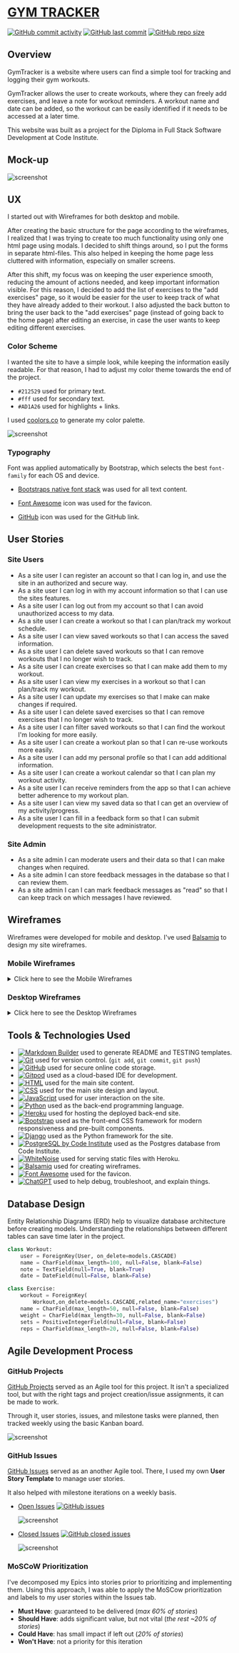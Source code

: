 # [GYM TRACKER](https://gym-tracker-db-a73c4dc55708.herokuapp.com)

[![GitHub commit activity](https://img.shields.io/github/commit-activity/t/DavidFB94/gym-tracker)](https://github.com/DavidFB94/gym-tracker/commits/main)
[![GitHub last commit](https://img.shields.io/github/last-commit/DavidFB94/gym-tracker)](https://github.com/DavidFB94/gym-tracker/commits/main)
[![GitHub repo size](https://img.shields.io/github/repo-size/DavidFB94/gym-tracker)](https://github.com/DavidFB94/gym-tracker)

## Overview
GymTracker is a website where users can find a simple tool for tracking and logging their gym workouts.

GymTracker allows the user to create workouts, where they can freely add exercises, and leave a note for workout reminders. A workout name and date can be added, so the workout can be easily identified if it needs to be accessed at a later time.

This website was built as a project for the Diploma in Full Stack Software Development at Code Institute.

## Mock-up

![screenshot](documentation/mockup.png)

## UX

I started out with Wireframes for both desktop and mobile.

After creating the basic structure for the page according to the wireframes, I realized that I was trying to create too much functionality using only one html page using modals. I decided to shift things around, so I put the forms in separate html-files. This also helped in keeping the home page less cluttered with information, especially on smaller screens.

After this shift, my focus was on keeping the user experience smooth, reducing the amount of actions needed, and keep important information visible. For this reason, I decided to add the list of exercises to the "add exercises" page, so it would be easier for the user to keep track of what they have already added to their workout. I also adjusted the back button to bring the user back to the "add exercises" page (instead of going back to the home page) after editing an exercise, in case the user wants to keep editing different exercises.

### Color Scheme

I wanted the site to have a simple look, while keeping the information easily readable. For that reason, I had to adjust my color theme towards the end of the project.

- `#212529` used for primary text.
- `#fff` used for secondary text.
- `#AD1A26` used for highlights + links.

I used [coolors.co](https://coolors.co/212529-ad1a26-9c1c27-ffe600-ffffff) to generate my color palette.

![screenshot](documentation/color-palette.png)

### Typography

Font was applied automatically by Bootstrap, which selects the best `font-family` for each OS and device.

- [Bootstraps native font stack](https://getbootstrap.com/docs/5.0/content/reboot/#native-font-stack) was used for all text content.

- [Font Awesome](https://fontawesome.com/icons/rectangle-list?f=sharp&s=regular) icon was used for the favicon.

- [GitHub](https://github.com/logos) icon was used for the GitHub link.

## User Stories

### Site Users

- As a site user I can register an account so that I can log in, and use the site in an authorized and secure way.
- As a site user I can log in with my account information so that I can use the sites features.
- As a site user I can log out from my account so that I can avoid unauthorized access to my data.
- As a site user I can create a workout so that I can plan/track my workout schedule.
- As a site user I can view saved workouts so that I can access the saved information.
- As a site user I can delete saved workouts so that I can remove workouts that I no longer wish to track.
- As a site user I can create exercises so that I can make add them to my workout.
- As a site user I can view my exercises in a workout so that I can plan/track my workout.
- As a site user I can update my exercises so that I make can make changes if required.
- As a site user I can delete saved exercises so that I can remove exercises that I no longer wish to track.
- As a site user I can filter saved workouts so that I can find the workout I'm looking for more easily.
- As a site user I can create a workout plan so that I can re-use workouts more easily.
- As a site user I can add my personal profile so that I can add additional information.
- As a site user I can create a workout calendar so that I can plan my workout activity.
- As a site user I can receive reminders from the app so that I can achieve better adherence to my workout plan.
- As a site user I can view my saved data so that I can get an overview of my activity/progress.
- As a site user I can fill in a feedback form so that I can submit development requests to the site administrator.

### Site Admin

- As a site admin I can moderate users and their data so that I can make changes when required.
- As a site admin I can store feedback messages in the database so that I can review them.
- As a site admin I can I can mark feedback messages as "read" so that I can keep track on which messages I have reviewed.

## Wireframes

Wireframes were developed for mobile and desktop.
I've used [Balsamiq](https://balsamiq.com/wireframes) to design my site wireframes.

### Mobile Wireframes

<details>
<summary> Click here to see the Mobile Wireframes </summary>

Home
  - ![screenshot](documentation/wireframes/mobile-home.png)

Add/edit workout
  - ![screenshot](documentation/wireframes/mobile-add-workout.png)

</details>

### Desktop Wireframes

<details>
<summary> Click here to see the Desktop Wireframes </summary>

Home
  - ![screenshot](documentation/wireframes/desktop-home.png)

Add/edit workout
  - ![screenshot](documentation/wireframes/desktop-add-workout.png)

</details>

## Tools & Technologies Used

- [![Markdown Builder](https://img.shields.io/badge/Markdown_Builder-grey?logo=markdown&logoColor=000000)](https://tim.2bn.dev/markdown-builder) used to generate README and TESTING templates.
- [![Git](https://img.shields.io/badge/Git-grey?logo=git&logoColor=F05032)](https://git-scm.com) used for version control. (`git add`, `git commit`, `git push`)
- [![GitHub](https://img.shields.io/badge/GitHub-grey?logo=github&logoColor=181717)](https://github.com) used for secure online code storage.
- [![Gitpod](https://img.shields.io/badge/Gitpod-grey?logo=gitpod&logoColor=FFAE33)](https://gitpod.io) used as a cloud-based IDE for development.
- [![HTML](https://img.shields.io/badge/HTML-grey?logo=html5&logoColor=E34F26)](https://en.wikipedia.org/wiki/HTML) used for the main site content.
- [![CSS](https://img.shields.io/badge/CSS-grey?logo=css3&logoColor=1572B6)](https://en.wikipedia.org/wiki/CSS) used for the main site design and layout.
- [![JavaScript](https://img.shields.io/badge/JavaScript-grey?logo=javascript&logoColor=F7DF1E)](https://www.javascript.com) used for user interaction on the site.
- [![Python](https://img.shields.io/badge/Python-grey?logo=python&logoColor=3776AB)](https://www.python.org) used as the back-end programming language.
- [![Heroku](https://img.shields.io/badge/Heroku-grey?logo=heroku&logoColor=430098)](https://www.heroku.com) used for hosting the deployed back-end site.
- [![Bootstrap](https://img.shields.io/badge/Bootstrap-grey?logo=bootstrap&logoColor=7952B3)](https://getbootstrap.com) used as the front-end CSS framework for modern responsiveness and pre-built components.
- [![Django](https://img.shields.io/badge/Django-grey?logo=django&logoColor=092E20)](https://www.djangoproject.com) used as the Python framework for the site.
- [![PostgreSQL by Code Institute](https://img.shields.io/badge/PostgreSQL_by_Code_Institute-grey?logo=okta&logoColor=F05223)](https://dbs.ci-dbs.net) used as the Postgres database from Code Institute.
- [![WhiteNoise](https://img.shields.io/badge/WhiteNoise-grey?logo=python&logoColor=FFFFFF)](https://whitenoise.readthedocs.io) used for serving static files with Heroku.
- [![Balsamiq](https://img.shields.io/badge/Balsamiq-grey?logo=barmenia&logoColor=CE0908)](https://balsamiq.com/wireframes) used for creating wireframes.
- [![Font Awesome](https://img.shields.io/badge/Font_Awesome-grey?logo=fontawesome&logoColor=528DD7)](https://fontawesome.com) used for the favicon.
- [![ChatGPT](https://img.shields.io/badge/ChatGPT-grey?logo=chromatic&logoColor=75A99C)](https://chat.openai.com) used to help debug, troubleshoot, and explain things.

## Database Design

Entity Relationship Diagrams (ERD) help to visualize database architecture before creating models.
Understanding the relationships between different tables can save time later in the project.

```python
class Workout:
	user = ForeignKey(User, on_delete=models.CASCADE)
	name = CharField(max_length=100, null=False, blank=False)
	note = TextField(null=True, blank=True)
	date = DateField(null=False, blank=False)
```

```python
class Exercise:
	workout = ForeignKey(
		Workout,on_delete=models.CASCADE,related_name="exercises")
	name = CharField(max_length=50, null=False, blank=False)
	weight = CharField(max_length=30, null=False, blank=False)
	sets = PositiveIntegerField(null=False, blank=False)
	reps = CharField(max_length=20, null=False, blank=False)
```

## Agile Development Process

### GitHub Projects

[GitHub Projects](https://github.com/DavidFB94/gym-tracker/projects) served as an Agile tool for this project.
It isn't a specialized tool, but with the right tags and project creation/issue assignments, it can be made to work.

Through it, user stories, issues, and milestone tasks were planned, then tracked weekly using the basic Kanban board.

![screenshot](documentation/gh-kanban.png)

### GitHub Issues

[GitHub Issues](https://github.com/DavidFB94/gym-tracker/issues) served as an another Agile tool.
There, I used my own **User Story Template** to manage user stories.

It also helped with milestone iterations on a weekly basis.

- [Open Issues](https://github.com/DavidFB94/gym-tracker/issues) [![GitHub issues](https://img.shields.io/github/issues/DavidFB94/gym-tracker)](https://github.com/DavidFB94/gym-tracker/issues)

    ![screenshot](documentation/gh-issues-open.png)

- [Closed Issues](https://github.com/DavidFB94/gym-tracker/issues?q=is%3Aissue+is%3Aclosed) [![GitHub closed issues](https://img.shields.io/github/issues-closed/DavidFB94/gym-tracker)](https://github.com/DavidFB94/gym-tracker/issues?q=is%3Aissue+is%3Aclosed)

    ![screenshot](documentation/gh-issues-closed.png)

### MoSCoW Prioritization

I've decomposed my Epics into stories prior to prioritizing and implementing them.
Using this approach, I was able to apply the MoSCow prioritization and labels to my user stories within the Issues tab.

- **Must Have**: guaranteed to be delivered (*max 60% of stories*)
- **Should Have**: adds significant value, but not vital (*the rest ~20% of stories*)
- **Could Have**: has small impact if left out (*20% of stories*)
- **Won't Have**: not a priority for this iteration

